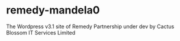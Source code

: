 remedy-mandela0
===============

The Wordpress v3.1 site of Remedy Partnership under dev by Cactus Blossom IT Services Limited
